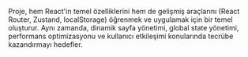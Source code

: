 Proje, hem React'in temel özelliklerini hem de gelişmiş araçlarını (React Router, Zustand, localStorage) öğrenmek ve uygulamak için bir temel oluşturur. Aynı zamanda, dinamik sayfa yönetimi, global state yönetimi, performans optimizasyonu ve kullanıcı etkileşimi konularında tecrübe kazandırmayı hedefler.
